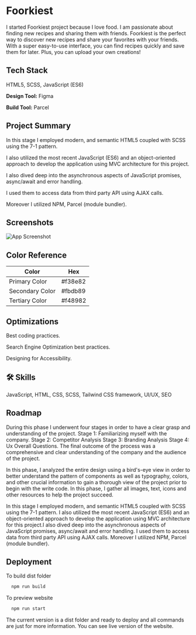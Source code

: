 
# Foorkiest
I started Foorkiest project because I love food. I am passionate about finding new recipes and sharing them with friends. Foorkiest is the perfect way to discover new recipes and share your favorites with your friends. With a super easy-to-use interface, you can find recipes quickly and save them for later. Plus, you can upload your own creations! 

## Tech Stack

HTML5, SCSS, JavaScript (ES6)

**Design Tool:** Figma

**Build Tool:**  Parcel


## Project Summary

In this stage I employed modern, and semantic HTML5 coupled with SCSS using the 7-1 pattern.

I also utilized the most recent JavaScript (ES6) and an object-oriented approach to develop the application using MVC architecture for this project.

I also dived deep into the asynchronous aspects of JavaScript promises, async/await and error handling. 

I used them to access data from third party API using AJAX calls.

Moreover I utilized NPM, Parcel (module bundler). 
## Screenshots

![App Screenshot](https://i.ibb.co/B4hy3hV/FOORKIEST.png)

## Color Reference

| Color             | Hex                                                                |
| ----------------- | ------------------------------------------------------------------ |
| Primary Color | #f38e82  |
| Secondary Color | #fbdb89 |
| Tertiary Color | #f48982|


## Optimizations

Best coding practices.

Search Engine Optimization best practices.

Designing for Accessibility.


## 🛠 Skills
JavaScript, HTML, CSS, SCSS, Tailwind CSS framework, UI/UX, SEO


## Roadmap

During this phase I underwent four stages in order to have a clear grasp and understanding of the project. Stage 1: Familiarizing myself with the company. Stage 2: Competitor Analysis Stage 3: Branding Analysis Stage 4: Ux Overall Questions. The final outcome of the process was a comprehensive and clear understanding of the company and the audience of the project. 

In this phase, I analyzed the entire design using a bird's-eye view in order to better understand the pattern of components as well as typography, colors, and other crucial information to gain a thorough view of the project prior to begin with the write code. In this phase, I gather all images, text, icons and other resources to help the project succeed. 


In this stage I employed modern, and semantic HTML5 coupled with SCSS using the 7-1 pattern. I also utilized the most recent JavaScript (ES6) and an object-oriented approach to develop the application using MVC architecture for this project.I also dived deep into the asynchronous aspects of JavaScript promises, async/await and error handling. I used them to access data from third party API using AJAX calls. Moreover I utilized NPM, Parcel (module bundler). 
## Deployment

To build dist folder

```bash
  npm run build
```

To preview website

```bash
  npm run start
```


The current version is a dist folder and ready to deploy and all commands are just for more information.
You can see live version of the website.
